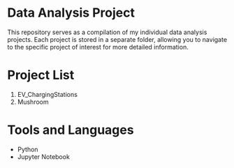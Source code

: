 # Data Analysis Project

This repository serves as a compilation of my individual data analysis projects. Each project is stored in a separate folder, allowing you to navigate to the specific project of interest for more detailed information.


# Project List
1. EV_ChargingStations
2. Mushroom

# Tools and Languages
- Python
- Jupyter Notebook

